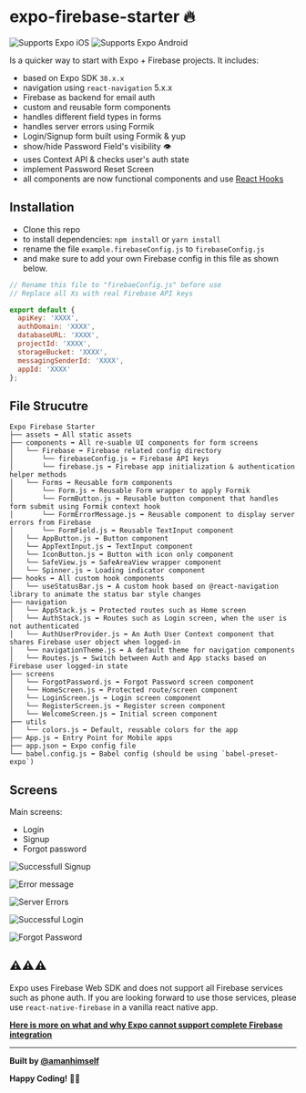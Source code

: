 # expo-firebase-starter 🔥

<p>
  <!-- iOS -->
  <img alt="Supports Expo iOS" longdesc="Supports Expo iOS" src="https://img.shields.io/badge/iOS-4630EB.svg?style=flat-square&logo=APPLE&labelColor=999999&logoColor=fff" />
  <!-- Android -->
  <img alt="Supports Expo Android" longdesc="Supports Expo Android" src="https://img.shields.io/badge/Android-4630EB.svg?style=flat-square&logo=ANDROID&labelColor=A4C639&logoColor=fff" />  
</p>

Is a quicker way to start with Expo + Firebase projects. It includes:

- based on Expo SDK `38.x.x`
- navigation using `react-navigation` 5.x.x
- Firebase as backend for email auth
- custom and reusable form components
- handles different field types in forms
- handles server errors using Formik
- Login/Signup form built using Formik & yup
- show/hide Password Field's visibility 👁
- uses Context API & checks user's auth state
- implement Password Reset Screen
- all components are now functional components and use [React Hooks](https://reactjs.org/docs/hooks-intro.html)

## Installation

- Clone this repo
- to install dependencies: `npm install` or `yarn install`
- rename the file `example.firebaseConfig.js` to `firebaseConfig.js`
- and make sure to add your own Firebase config in this file as shown below.

```js
// Rename this file to "firebaeConfig.js" before use
// Replace all Xs with real Firebase API keys

export default {
  apiKey: 'XXXX',
  authDomain: 'XXXX',
  databaseURL: 'XXXX',
  projectId: 'XXXX',
  storageBucket: 'XXXX',
  messagingSenderId: 'XXXX',
  appId: 'XXXX'
};
```

## File Strucutre

```shell
Expo Firebase Starter
├── assets ➡️ All static assets
├── components ➡️ All re-suable UI components for form screens
│   └── Firebase ➡️ Firebase related config directory
│       └── firebaseConfig.js ➡️ Firebase API keys
│       └── firebase.js ➡️ Firebase app initialization & authentication helper methods
│   └── Forms ➡️ Reusable form components
│       └── Form.js ➡️ Reusable Form wrapper to apply Formik
│       └── FormButton.js ➡️ Reusable button component that handles form submit using Formik context hook
│       └── FormErrorMessage.js ➡️ Reusable component to display server errors from Firebase
│       └── FormField.js ➡️ Reusable TextInput component
│   └── AppButton.js ➡️ Button component
│   └── AppTextInput.js ➡️ TextInput component
│   └── IconButton.js ➡️ Button with icon only component
│   └── SafeView.js ➡️ SafeAreaView wrapper component
│   └── Spinner.js ➡️ Loading indicator component
├── hooks ➡️ All custom hook components
│   └── useStatusBar.js ➡️ A custom hook based on @react-navigation library to animate the status bar style changes
├── navigation
│   └── AppStack.js ➡️ Protected routes such as Home screen
│   └── AuthStack.js ➡️ Routes such as Login screen, when the user is not authenticated
│   └── AuthUserProvider.js ➡️ An Auth User Context component that shares Firebase user object when logged-in
│   └── navigationTheme.js ➡️ A default theme for navigation components
│   └── Routes.js ➡️ Switch between Auth and App stacks based on Firebase user logged-in state
├── screens
│   └── ForgotPassword.js ➡️ Forgot Password screen component
│   └── HomeScreen.js ➡️ Protected route/screen component
│   └── LoginScreen.js ➡️ Login screen component
│   └── RegisterScreen.js ➡️ Register screen component
│   └── WelcomeScreen.js ➡️ Initial screen component
├── utils
│   └── colors.js ➡️ Default, reusable colors for the app
├── App.js ➡️ Entry Point for Mobile apps
├── app.json ➡️ Expo config file
└── babel.config.js ➡️ Babel config (should be using `babel-preset-expo`)
```

## Screens

Main screens:

- Login
- Signup
- Forgot password

![Successfull Signup](https://i.imgur.com/r40CEuW.gif)

![Error message](https://i.imgur.com/XXK3D7N.gif)

![Server Errors](https://i.imgur.com/DrqOjct.gif)

![Successful Login](https://i.imgur.com/toxtKit.gif)

![Forgot Password](https://i.imgur.com/fZ91yar.png)

## ⚠️⚠️⚠️

Expo uses Firebase Web SDK and does not support all Firebase services such as phone auth. If you are looking forward to use those services, please use `react-native-firebase` in a vanilla react native app.

[**Here is more on what and why Expo cannot support complete Firebase integration**](https://expo.canny.io/feature-requests/p/full-native-firebase-integration)

---

<strong>Built by [@amanhimself](https://twitter.com/amanhimself)</strong>

**Happy Coding!** 🎉🎉
